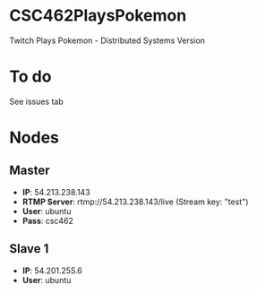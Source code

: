 # CSC462PlaysPokemon
Twitch Plays Pokemon - Distributed Systems Version

# To do
See issues tab

# Nodes
## Master
- __IP__: 54.213.238.143
- __RTMP Server__: rtmp://54.213.238.143/live (Stream key: "test")
- __User__: ubuntu 
- __Pass__: csc462

## Slave 1
- __IP__: 54.201.255.6
- __User__: ubuntu 

